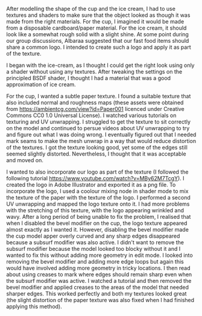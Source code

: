After modelling the shape of the cup and the ice cream, I had to use textures and shaders to make sure that the object looked as though it was made from the right materials. For the cup, I imagined it would be made from a disposable cardboard/paper material. For the ice cream, it should look like a somewhat rough solid with a slight shine. At some point during our group discussions, Albaraa suggested that our fast food items should share a common logo. I intended to create such a logo and apply it as part of the texture.

I began with the ice-cream, as I thought I could get the right look using only a shader without using any textures. After tweaking the settings on the principled BSDF shader, I thought I had a material that was a good approximation of ice cream.

For the cup, I wanted a subtle paper texture. I found a suitable texture that also included normal and roughness maps (these assets were obtained from https://ambientcg.com/view?id=Paper001 licenced under Creative Commons CC0 1.0 Universal License). I watched various tutorials on texturing and UV unwrapping. I struggled to get the texture to sit correctly on the model and continued to persue videos about UV unwrapping to try and figure out what I was doing wrong. I eventually figured out that I needed mark seams to make the mesh unwrap in a way that would reduce distortion of the textures. I got the texture looking good, yet some of the edges still seemed slightly distorted. Nevertheless, I thought that it was acceptable and moved on.

I wanted to also incorporate our logo as part of the texture (I followed the following tutorial https://www.youtube.com/watch?v=MBy62M7TcgY). I created the logo in Adobe Illustrator and exported it as a png file. To incorporate the logo, I used a coolour mixing node in shader mode to mix the texture of the paper with the texture of the logo. I performed a second UV unwrapping and mapped the logo texture onto it. I had more problems with the stretching of this texture, with the logo appearing wrinkled and wavy. After a long period of being unable to fix the problem, I realised that when I disabled the bevel modifier on the cup, the logo texture appeared almost exactly as I wanted it. However, disabling the bevel modifier made the cup model apper overly curved and any sharp edges disappeared because a subsurf modifier was also active. I didn't want to remove the subsurf modifier because the model looked too blocky without it and I wanted to fix this without adding more geometry in edit mode. I looked into removing the bevel modifier and adding more edge loops but again this would have involved adding more geometry in tricky locations. I then read about using creases to mark where edges should remain sharp even when the subsurf modifier was active. I watched a tutorial and then removed the bevel modifier and applied creases to the areas of the model that needed sharper edges. This worked perfectly and both my textures looked great (the slight distortion of the paper texture was also fixed when I had finished applying this method). 
